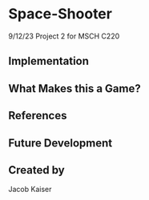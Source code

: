 # Space-Shooter
9/12/23
Project 2 for MSCH C220
## Implementation

## What Makes this a Game?

## References

## Future Development

## Created by
Jacob Kaiser
